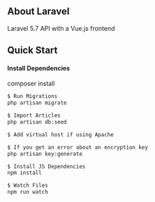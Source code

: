 
## About Laravel
Laravel 5.7 API with a Vue.js frontend
## Quick Start
#### Install Dependencies
composer install
```sh
$ Run Migrations
php artisan migrate

$ Import Articles
php artisan db:seed

$ Add virtual host if using Apache

$ If you get an error about an encryption key
php artisan key:generate

$ Install JS Dependencies
npm install

$ Watch Files
npm run watch
```
